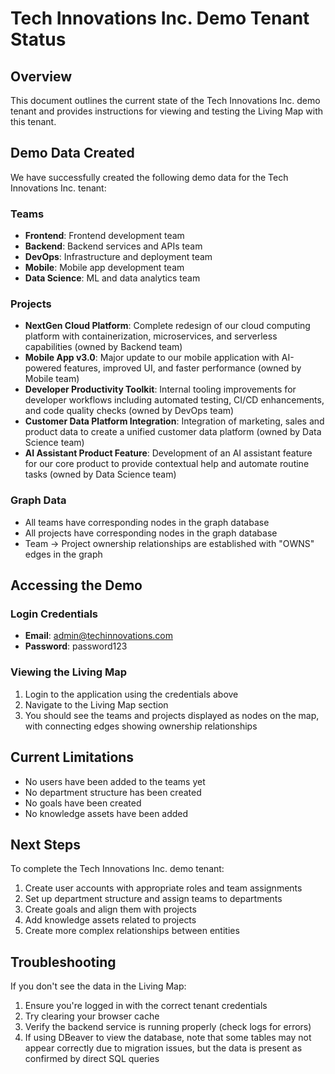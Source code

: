 # Tech Innovations Inc. Demo Tenant Status

## Overview

This document outlines the current state of the Tech Innovations Inc. demo tenant and provides instructions for viewing and testing the Living Map with this tenant.

## Demo Data Created

We have successfully created the following demo data for the Tech Innovations Inc. tenant:

### Teams
- **Frontend**: Frontend development team
- **Backend**: Backend services and APIs team
- **DevOps**: Infrastructure and deployment team
- **Mobile**: Mobile app development team
- **Data Science**: ML and data analytics team

### Projects
- **NextGen Cloud Platform**: Complete redesign of our cloud computing platform with containerization, microservices, and serverless capabilities (owned by Backend team)
- **Mobile App v3.0**: Major update to our mobile application with AI-powered features, improved UI, and faster performance (owned by Mobile team)
- **Developer Productivity Toolkit**: Internal tooling improvements for developer workflows including automated testing, CI/CD enhancements, and code quality checks (owned by DevOps team)
- **Customer Data Platform Integration**: Integration of marketing, sales and product data to create a unified customer data platform (owned by Data Science team)
- **AI Assistant Product Feature**: Development of an AI assistant feature for our core product to provide contextual help and automate routine tasks (owned by Data Science team)

### Graph Data
- All teams have corresponding nodes in the graph database
- All projects have corresponding nodes in the graph database
- Team -> Project ownership relationships are established with "OWNS" edges in the graph

## Accessing the Demo

### Login Credentials
- **Email**: admin@techinnovations.com
- **Password**: password123

### Viewing the Living Map
1. Login to the application using the credentials above
2. Navigate to the Living Map section
3. You should see the teams and projects displayed as nodes on the map, with connecting edges showing ownership relationships

## Current Limitations

- No users have been added to the teams yet
- No department structure has been created
- No goals have been created
- No knowledge assets have been added

## Next Steps

To complete the Tech Innovations Inc. demo tenant:

1. Create user accounts with appropriate roles and team assignments
2. Set up department structure and assign teams to departments
3. Create goals and align them with projects
4. Add knowledge assets related to projects
5. Create more complex relationships between entities

## Troubleshooting

If you don't see the data in the Living Map:
1. Ensure you're logged in with the correct tenant credentials
2. Try clearing your browser cache
3. Verify the backend service is running properly (check logs for errors)
4. If using DBeaver to view the database, note that some tables may not appear correctly due to migration issues, but the data is present as confirmed by direct SQL queries